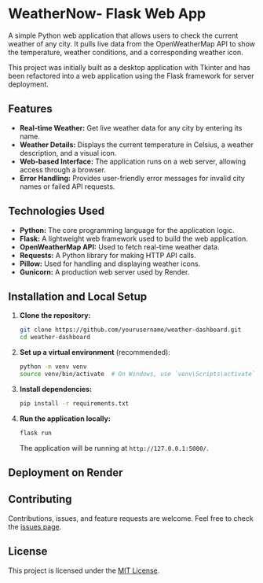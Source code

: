 # WeatherNow- Flask Web App

A simple Python web application that allows users to check the current weather of any city. It pulls live data from the OpenWeatherMap API to show the temperature, weather conditions, and a corresponding weather icon.

This project was initially built as a desktop application with Tkinter and has been refactored into a web application using the Flask framework for server deployment.

## Features

*   **Real-time Weather:** Get live weather data for any city by entering its name.
*   **Weather Details:** Displays the current temperature in Celsius, a weather description, and a visual icon.
*   **Web-based Interface:** The application runs on a web server, allowing access through a browser.
*   **Error Handling:** Provides user-friendly error messages for invalid city names or failed API requests.

## Technologies Used

*   **Python:** The core programming language for the application logic.
*   **Flask:** A lightweight web framework used to build the web application.
*   **OpenWeatherMap API:** Used to fetch real-time weather data.
*   **Requests:** A Python library for making HTTP API calls.
*   **Pillow:** Used for handling and displaying weather icons.
*   **Gunicorn:** A production web server used by Render.

## Installation and Local Setup

1.  **Clone the repository:**
    ```sh
    git clone https://github.com/yourusername/weather-dashboard.git
    cd weather-dashboard
    ```

2.  **Set up a virtual environment** (recommended):
    ```sh
    python -m venv venv
    source venv/bin/activate  # On Windows, use `venv\Scripts\activate`
    ```

3.  **Install dependencies:**
    ```sh
    pip install -r requirements.txt
    ```

5.  **Run the application locally:**
    ```sh
    flask run
    ```
    The application will be running at `http://127.0.0.1:5000/`.

## Deployment on Render


## Contributing

Contributions, issues, and feature requests are welcome. Feel free to check the [issues page](https://github.com/SanKrishnan/weather-dashboard/issues).

## License

This project is licensed under the [MIT License](https://github.com/SanKrishnan/weather-dashboard/blob/main/LICENSE).
